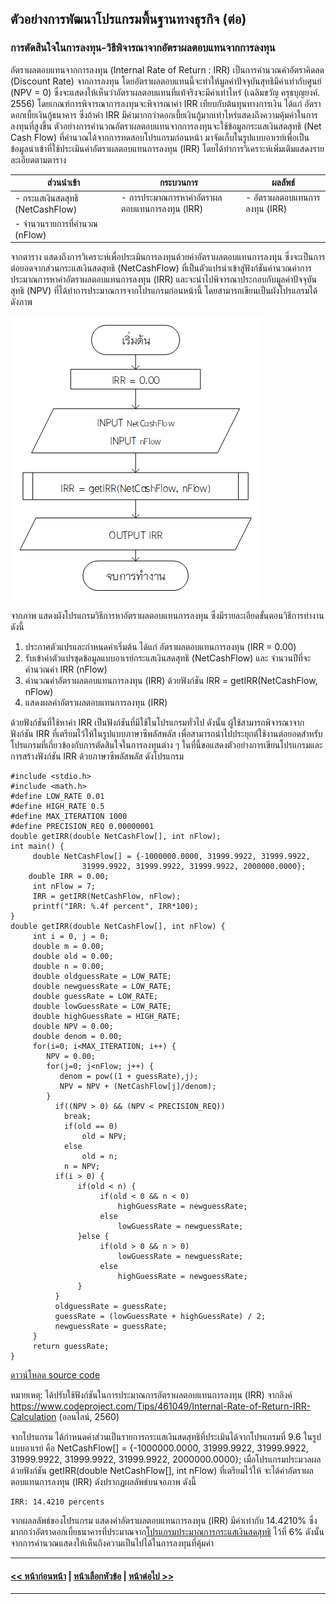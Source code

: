 ## ตัวอย่างการพัฒนาโปรแกรมพื้นฐานทางธุรกิจ (ต่อ)
### การตัดสินใจในการลงทุน-วิธีพิจารณาจากอัตราผลตอบแทนจากการลงทุน
อัตราผลตอบแทนจากการลงทุน (Internal Rate of Return : IRR) เป็นการคำนวณค่าอัตราคิดลด (Discount Rate) จากการลงทุน โดยอัตราผลตอบแทนนี้จะทำให้มูลค่าปัจจุบันสุทธิมีค่าเท่ากับศูนย์ (NPV = 0) ซึ่งจะแสดงให้เห็นว่าอัตราผลตอบแทนที่แท้จริงจะมีค่าเท่าไหร่ (เฉลิมขวัญ ครุธบุญยงค์. 2556) โดยเกณฑ์การพิจารณาการลงทุนจะพิจารณาค่า IRR เทียบกับต้นทุนทางการเงิน ได้แก่ อัตราดอกเบี้ยเงินกู้ธนาคาร ซึ่งถ้าค่า IRR มีค่ามากกว่าดอกเบี้ยเงินกู้มากเท่าไหร่แสดงถึงความคุ้มค่าในการลงทุนที่สูงขึ้น ตัวอย่างการคำนวณอัตราผลตอบแทนจากการลงทุนจะใช้ข้อมูลกระแสเงินสดสุทธิ (Net Cash Flow) ที่คำนวณได้จากการทดสอบโปรแกรมก่อนหน้า มาจัดเก็บในรูปแบบอาเรย์เพื่อเป็นข้อมูลนำเข้าที่ใช้ประเมินค่าอัตราผลตอบแทนการลงทุน (IRR) โดยได้ทำการวิเคราะห์เพิ่มเติมแสดงรายละเอียดตามตาราง

| ส่วนนำเข้า | กระบวนการ | ผลลัพธ์ |
| --- | --- | --- |
| - กระแสเงินสดสุทธิ (NetCashFlow) | - การประมาณการหาค่าอัตราผลตอบแทนการลงทุน (IRR) | - อัตราผลตอบแทนการลงทุน (IRR) |
| - จำนวนรายการที่คำนวณ (nFlow) |  |  |

จากตาราง แสดงถึงการวิเคราะห์เพื่อประเมินการลงทุนด้วยค่าอัตราผลตอบแทนการลงทุน ซึ่งจะเป็นการต่อยอดจากส่วนกระแสเงินสดสุทธิ (NetCashFlow) ที่เป็นตัวแปรนำเข้าสู่ฟังก์ชันคำนวณค่าการประมาณการหาค่าอัตราผลตอบแทนการลงทุน (IRR) และจะนำไปพิจารณาประกอบกับมูลค่าปัจจุบันสุทธิ (NPV) ที่ได้ทำการประมาณการจากโปรแกรมก่อนหน้านี้ โดยสามารถเขียนเป็นผังโปรแกรมได้ดังภาพ

<img src=img/0908.png>

จากภาพ แสดงผังโปรแกรมวิธีการหาอัตราผลตอบแทนการลงทุน ซึ่งมีรายละเอียดขั้นตอนวิธีการทำงาน ดังนี้

1.	ประกาศตัวแปรและกำหนดค่าเริ่มต้น ได้แก่ อัตราผลตอบแทนการลงทุน (IRR = 0.00) 
2.	รับเข้าค่าตัวแปรชุดข้อมูลแบบอาเรย์กระแสเงินสดสุทธิ (NetCashFlow) และ จำนวนปีที่จะคำนวณค่า IRR (nFlow)
3.	คำนวณค่าอัตราผลตอบแทนการลงทุน (IRR) ด้วยฟังก์ชัน  IRR = getIRR(NetCashFlow, nFlow)
4.	แสดงผลค่าอัตราผลตอบแทนการลงทุน (IRR)

ด้วยฟังก์ชันที่ใช้หาค่า IRR เป็นฟังก์ชันที่มีใช้ในโปรแกรมทั่วไป ดังนั้น ผู้ใช้สามารถพิจารณาจากฟังก์ชัน IRR ที่เตรียมไว้ให้ในรูปแบบภาษาซีพลัสพลัส เพื่อสามารถนำไปประยุกต์ใช้งานต่อยอดสำหรับโปรแกรมที่เกี่ยวข้องกับการตัดสินใจในการลงทุนต่าง ๆ ในที่นี้ขอแสดงตัวอย่างการเขียนโปรแกรมและการสร้างฟังก์ชัน IRR ด้วยภาษาซีพลัสพลัส ดังโปรแกรม

```
#include <stdio.h>
#include <math.h>
#define LOW_RATE 0.01
#define HIGH_RATE 0.5
#define MAX_ITERATION 1000
#define PRECISION_REQ 0.00000001
double getIRR(double NetCashFlow[], int nFlow);
int main() {
     double NetCashFlow[] = {-1000000.0000, 31999.9922, 31999.9922, 
                31999.9922, 31999.9922, 31999.9922, 2000000.0000};
    double IRR = 0.00;
     int nFlow = 7;
     IRR = getIRR(NetCashFlow, nFlow);
     printf("IRR: %.4f percent", IRR*100);
}
double getIRR(double NetCashFlow[], int nFlow) {
     int i = 0, j = 0;
     double m = 0.00;
     double old = 0.00;
     double n = 0.00;
     double oldguessRate = LOW_RATE;
     double newguessRate = LOW_RATE;
     double guessRate = LOW_RATE;
     double lowGuessRate = LOW_RATE;
     double highGuessRate = HIGH_RATE;
     double NPV = 0.00;
     double denom = 0.00;
     for(i=0; i<MAX_ITERATION; i++) {
        NPV = 0.00;
        for(j=0; j<nFlow; j++) {
           denom = pow((1 + guessRate),j);
           NPV = NPV + (NetCashFlow[j]/denom);
        } 
          if((NPV > 0) && (NPV < PRECISION_REQ))
            break;
            if(old == 0)
                old = NPV;
            else
                old = n;
            n = NPV;
          if(i > 0) {
               if(old < n) {
                    if(old < 0 && n < 0)
                        highGuessRate = newguessRate;
                    else
                        lowGuessRate = newguessRate;
               }else {
                    if(old > 0 && n > 0)
                        lowGuessRate = newguessRate;
                    else
                        highGuessRate = newguessRate;
               }
          }
          oldguessRate = guessRate;
          guessRate = (lowGuessRate + highGuessRate) / 2;
          newguessRate = guessRate;
     }
     return guessRate;
}
```
[ดาวน์โหลด source code](src/ch09_08.cpp)

หมายเหตุ: ได้ปรับใช้ฟังก์ชันในการประมาณการอัตราผลตอบแทนการลงทุน (IRR) จากลิงค์ 
https://www.codeproject.com/Tips/461049/Internal-Rate-of-Return-IRR-Calculation 
(ออนไลน์, 2560)

จากโปรแกรม ได้กำหนดค่าส่วนเป็นรายการกระแสเงินสดสุทธิที่ประเมินได้จากโปรแกรมที่ 9.6 ในรูปแบบอาเรย์ คือ NetCashFlow[] = {-1000000.0000, 31999.9922, 31999.9922, 31999.9922, 31999.9922, 31999.9922, 2000000.0000}; เมื่อโปรแกรมประมวลผลด้วยฟังก์ชัน getIRR(double NetCashFlow[], int nFlow) ที่เตรียมไว้ให้ จะได้ค่าอัตราผลตอบแทนการลงทุน (IRR) ดังปรากฏผลลัพธ์บนจอภาพ ดังนี้

```
IRR: 14.4210 percents
```

จากผลลลัพธ์ของโปรแกรม แสดงค่าอัตราผลตอบแทนการลงทุน (IRR) มีค่าเท่ากับ 14.4210% ซึ่งมากกว่าอัตราดอกเบี้ยธนาคารที่ประมาณจาก[โปรแกรมประมาณการกระแสเงินสดสุทธิ](src/ch09_06.cpp) ไว้ที่ 6% ดังนั้น จากการคำนวณแสดงให้เห็นถึงความเป็นไปได้ในการลงทุนที่คุ้มค่า

---
#### [<< หน้าก่อนหน้า](0903-7.md) | [หน้าเลือกหัวข้อ](README.md) | [หน้าต่อไป >>](0910.md)
---
